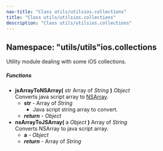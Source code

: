 ```yaml
---
nav-title: "Class utils/utilsios.collections"
title: "Class utils/utilsios.collections"
description: "Class utils/utilsios.collections"
---
```

## Namespace: "utils/utils"ios.collections
Utility module dealing with some iOS collections.

##### Functions
 - **jsArrayToNSArray(** str Array of _String_ **)** _Object_  
     Converts java script array to [NSArray](https://developer.apple.com/library/ios/documentation/Cocoa/Reference/Foundation/Classes/NSArray_Class/).
   - **str** - Array of _String_  
     - Java script string array to convert.
   - _**return**_ - _Object_
 - **nsArrayToJSArray(** a _Object_ **)** Array of _String_  
     Converts NSArray to java script array.
   - **a** - _Object_
   - _**return**_ - Array of _String_